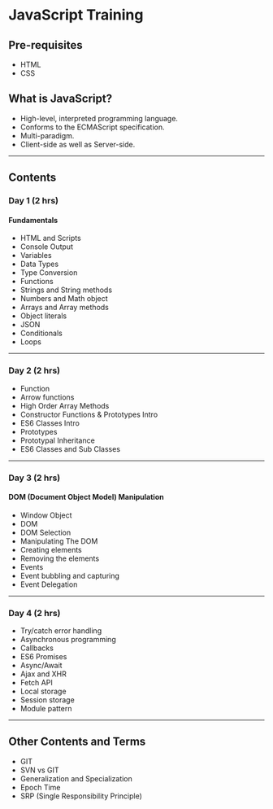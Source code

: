 # JavaScript Training

## Pre-requisites

* HTML
* CSS

## What is JavaScript?

* High-level, interpreted programming language.
* Conforms to the ECMAScript specification.
* Multi-paradigm.
* Client-side as well as Server-side.

---

## Contents

### Day 1 (2 hrs)

#### Fundamentals

* HTML and Scripts
* Console Output
* Variables
* Data Types
* Type Conversion
* Functions
* Strings and String methods
* Numbers and Math object
* Arrays and Array methods
* Object literals
* JSON
* Conditionals
* Loops

---

### Day 2 (2 hrs)

* Function
* Arrow functions
* High Order Array Methods
* Constructor Functions & Prototypes Intro
* ES6 Classes Intro
* Prototypes
* Prototypal Inheritance
* ES6 Classes and Sub Classes

---

### Day 3 (2 hrs)

#### DOM (Document Object Model) Manipulation

* Window Object
* DOM
* DOM Selection
* Manipulating The DOM
* Creating elements
* Removing the elements
* Events
* Event bubbling and capturing
* Event Delegation

---

### Day 4 (2 hrs)

* Try/catch error handling
* Asynchronous programming
* Callbacks
* ES6 Promises
* Async/Await
* Ajax and XHR
* Fetch API
* Local storage
* Session storage
* Module pattern

---

## Other Contents and Terms

* GIT
* SVN vs GIT
* Generalization and Specialization
* Epoch Time
* SRP (Single Responsibility Principle)
